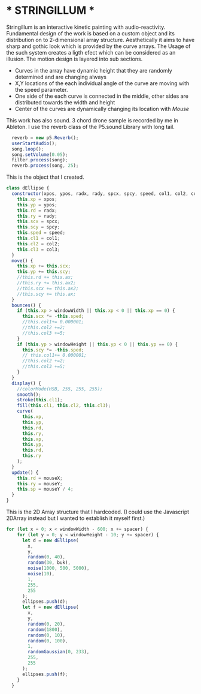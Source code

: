 # * STRINGILLUM * 

  Stringillum is an interactive kinetic painting with audio-reactivity. Fundamental design of the work is based on a custom object and its distribution on to  2-dimensional array structure. Aesthetically it aims to have sharp and gothic look which is provided by the curve arrays. The Usage of the such system creates a ligth efect which can be considered as an illusion. The motion design is layered into sub sections. 
  
  * Curves in the array have dynamic height that they are randomly determined and are changing always
  * X,Y locations of the each individual angle of the curve are moving with the speed parameter.
  * One side of the each curve is connected in the middle, other sides are distributed towards the width and height
  * Center of the curves are dynamically changing its location with _Mouse_

This work has also sound. 3 chord drone sample is recorded by me in Ableton. I use the reverb class of the P5.sound Library with long tail.
```javascript
  reverb = new p5.Reverb();
  userStartAudio();
  song.loop();
  song.setVolume(0.05);
  filter.process(song);
  reverb.process(song, 25);
  ```
This is the object that I created.

```javascript
class dEllipse {
  constructor(xpos, ypos, radx, rady, spcx, spcy, speed, col1, col2, col3) {
    this.xp = xpos;
    this.yp = ypos;
    this.rd = radx;
    this.ry = rady;
    this.scx = spcx;
    this.scy = spcy;
    this.sped = speed;
    this.cl1 = col1;
    this.cl2 = col2;
    this.cl3 = col3;
  }
  move() {
    this.xp += this.scx;
    this.yp += this.scy;
    //this.rd += this.ax;
    //this.ry += this.ax2;
    //this.scx += this.ax2;
    //this.scy += this.ax;
  }
  bounces() {
    if (this.xp > windowWidth || this.xp < 0 || this.xp == 0) {
      this.scx *= -this.sped;
      //this.col1+= 0.000001;
      //this.col2 +=2;
      //this.col3 +=5;
    }
    if (this.yp > windowHeight || this.yp < 0 || this.yp == 0) {
      this.scy *= -this.sped;
      // this.col1+= 0.000001;
      //this.col2 +=2;
      //this.col3 +=5;
    }
  }
  display() {
    //colorMode(HSB, 255, 255, 255);
    smooth();
    stroke(this.cl1);
    fill(this.cl1, this.cl2, this.cl3);
    curve(
      this.xp,
      this.yp,
      this.rd,
      this.ry,
      this.xp,
      this.yp,
      this.rd,
      this.ry
    );
  }
  update() {
    this.rd = mouseX;
    this.ry = mouseY;
    this.sp = mouseY / 4;
  }
}
```
This is the 2D Array structure that I hardcoded. (I could use the Javascript 2DArray instead but I wanted to establish it myself first.)
```javascript
for (let x = 0; x < windowWidth - 600; x += spacer) {
    for (let y = 0; y < windowHeight - 10; y += spacer) {
      let d = new dEllipse(
        x,
        y,
        random(0, 40),
        random(30, buk),
        noise(1000, 500, 5000),
        noise(10),
        1,
        255,
        255
      );
      ellipses.push(d);
      let f = new dEllipse(
        x,
        y,
        random(0, 20),
        random(1800),
        random(0, 10),
        random(0, 100),
        1,
        randomGaussian(0, 233),
        255,
        255
      );
      ellipses.push(f);
    }
  }
```

